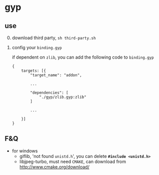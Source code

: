 # gyp

## use

0. download third party, `sh third-party.sh`
0. config your `binding.gyp`

    if dependent on `zlib`, you can add the following code to `binding.gyp`

    ```
    {
        targets: [{
            "target_name": "addon",
            
            ...

            "dependencies": [
                "./gyp/zlib.gyp:zlib"
            ]

            ...
            
        }]
    }
    ```

## F&Q

- for windows
    - giflib, 'not found `unistd.h`', you can delete **`#include <unistd.h>`**
    - libjpeg-turbo, must need `CMAKE`, can download from http://www.cmake.org/download/